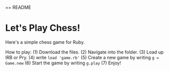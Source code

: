 == README

# Let's Play Chess!

Here's a simple chess game for Ruby.

How to play:
(1) Download the files.
(2) Navigate into the folder.
(3) Load up IRB or Pry.
(4) write `load 'game.rb'`
(5) Create a new game by writing `g = Game.new`
(6) Start the game by writing `g.play`
(7) Enjoy!
